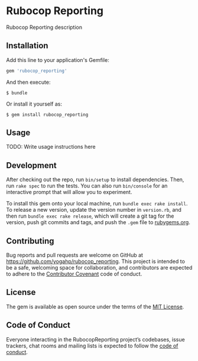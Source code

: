 # Rubocop Reporting

Rubocop Reporting description

## Installation

Add this line to your application's Gemfile:

```ruby
gem 'rubocop_reporting'
```

And then execute:

    $ bundle

Or install it yourself as:

    $ gem install rubocop_reporting

## Usage

TODO: Write usage instructions here

## Development

After checking out the repo, run `bin/setup` to install dependencies. Then, run `rake spec` to run the tests. You can also run `bin/console` for an interactive prompt that will allow you to experiment.

To install this gem onto your local machine, run `bundle exec rake install`. To release a new version, update the version number in `version.rb`, and then run `bundle exec rake release`, which will create a git tag for the version, push git commits and tags, and push the `.gem` file to [rubygems.org](https://rubygems.org).

## Contributing

Bug reports and pull requests are welcome on GitHub at https://github.com/yogahp/rubocop_reporting. This project is intended to be a safe, welcoming space for collaboration, and contributors are expected to adhere to the [Contributor Covenant](http://contributor-covenant.org) code of conduct.

## License

The gem is available as open source under the terms of the [MIT License](https://opensource.org/licenses/MIT).

## Code of Conduct

Everyone interacting in the RubocopReporting project’s codebases, issue trackers, chat rooms and mailing lists is expected to follow the [code of conduct](https://github.com/yogahp/rubocop_reporting/blob/master/CODE_OF_CONDUCT.md).
